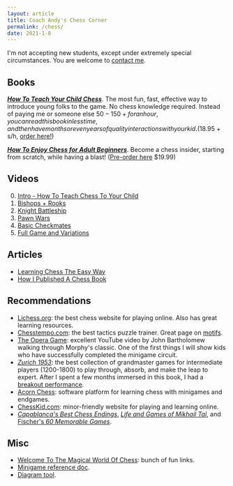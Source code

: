 ```yaml
---
layout: article
title: Coach Andy's Chess Corner
permalink: /chess/
date: 2021-1-8
---
```


I'm not accepting new students, except under extremely special circumstances. You are welcome to [contact me](/contact).

## Books

***[How To Teach Your Child Chess](https://yourmovepublishing.com)***. The most fun, fast, effective way to introduce young folks to the game. No chess knowledge required. Instead of paying me or someone else $50-150+ for an hour, you can read this book in less time, and then have months or even years of quality interactions with your kid. ($18.95 + s/h, [order here!](https://yourmovepublishing.com))

***[How To Enjoy Chess for Adult Beginners](https://yourmovepublishing.com)***. Become a chess insider, starting from scratch, while having a blast! ([Pre-order here](https://yourmovepublishing.com) $19.99)

## Videos

0. [Intro - How To Teach Chess To Your Child](https://www.youtube.com/watch?v=UR1MARhlbzE)
1. [Bishops + Rooks](https://www.youtube.com/watch?v=tOCvJRJ0Rxg)
2. [Knight Battleship](https://www.youtube.com/watch?v=aH7SNfI6bKw)
3. [Pawn Wars](https://www.youtube.com/watch?v=18ujCBA0S8c)
4. [Basic Checkmates](https://www.youtube.com/watch?v=BgoOjyjFjPM)
5. [Full Game and Variations](https://www.youtube.com/watch?v=-EeRk-xWQns)

## Articles

- [Learning Chess The Easy Way](/chess-the-easy-way)
- [How I Published A Chess Book](/book-journey)


## Recommendations

- [Lichess.org](https://lichess.org/): the best chess website for playing online. Also has great learning resources.
- [Chesstempo.com](https://chesstempo.com/): the best tactics puzzle trainer. Great page on [motifs](https://chesstempo.com/tactical-motifs).
- [The Opera Game](https://www.youtube.com/watch?v=VYp0hLD3a74): excellent YouTube video by John Bartholomew walking through Morphy's classic. One of the first things I will show kids who have successfully completed the minigame circuit.
- [_Zurich 1953_](https://smile.amazon.com/Zurich-International-Chess-Tournament-Dover/dp/0486238008/): the best collection of grandmaster games for intermediate players (1200-1800) to play through, absorb, and make the leap to expert. After I spent a few months immersed in this book, I had a [breakout performance](http://www.uschess.org/msa/XtblMain.php?201304143242-14538125).
- [Acorn Chess](https://acornchess.com/): software platform for learning chess with minigames and endgames.
- [ChessKid.com](https://www.chesskid.com/): minor-friendly website for playing and learning online.
- [_Capablanca's Best Chess Endings_](https://smile.amazon.com/Capablancas-Best-Chess-Endings-Complete/dp/0486242498/), [_Life and Games of Mikhail Tal_](https://smile.amazon.com/Life-Games-Mikhail-Tal/dp/1857442024/), and [Fischer's _60 Memorable Games_](https://smile.amazon.com/My-Memorable-Games-Bobby-Fischer/dp/190638830X/).

## Misc

- [Welcome To The Magical World Of Chess](https://docs.google.com/document/d/16KI3_InewwL1buMQ2OS4-JvS9ADO8GaVo1rhialNn44/edit): bunch of fun links.
- [Minigame reference doc](https://docs.google.com/document/d/1qT-mld9vyQHdu9UxafQy8i8td9BzLBKg5ryvLRCPAvs/edit#bookmark=id.yxfh71qf0jvp).
- [Diagram tool](/chessboard).
